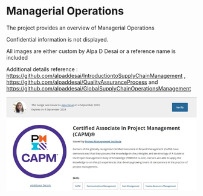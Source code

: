 # Managerial Operations

The project provides an overview of Managerial Operations

Confidential information is not displayed.

All images are either custom by Alpa D Desai or a reference name is included


Additional details reference : https://github.com/alpaddesai/IntroductiontoSupplyChainManagement , https://github.com/alpaddesai/QualityAssuranceProcess and https://github.com/alpaddesai/GlobalSupplyChainOperationsManagement

![image](CAPM.jpg)

